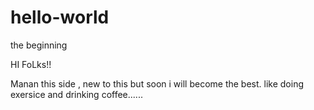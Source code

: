 # hello-world
the beginning 

HI FoLks!!

Manan this side , new to this but soon i will become the best.
like doing exersice and drinking coffee......
